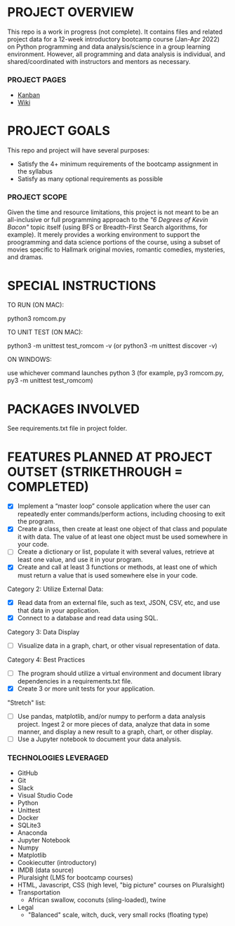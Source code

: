 # PROJECT OVERVIEW
This repo is a work in progress (not complete). It contains files and related project data for a 12-week introductory bootcamp course (Jan-Apr 2022) on Python programming and data analysis/science in a group learning environment. However, all programming and data analysis is individual, and shared/coordinated with instructors and mentors as necessary.

### PROJECT PAGES
- [Kanban](https://github.com/hellums/hallmarkish/projects/1)
- [Wiki](https://github.com/hellums/hallmarkish/wiki)

# PROJECT GOALS
This repo and project will have several purposes:
- Satisfy the 4+ minimum requirements of the bootcamp assignment in the syllabus
- Satisfy as many optional requirements as possible

### PROJECT SCOPE
Given the time and resource limitations, this project is not meant to be an all-inclusive or full programming approach to the _"6 Degrees of Kevin Bacon"_ topic itself (using BFS or Breadth-First Search algorithms, for example). It merely provides a working environment to support the proogramming and data science portions of the course, using a subset of movies specific to Hallmark original movies, romantic comedies, mysteries, and dramas.

# SPECIAL INSTRUCTIONS
TO RUN (ON MAC):

python3 romcom.py

TO UNIT TEST (ON MAC):

python3 -m unittest test_romcom -v
(or python3 -m unittest discover -v)

ON WINDOWS:

use whichever command launches python 3 (for example, py3 romcom.py, py3 -m unittest test_romcom)

# PACKAGES INVOLVED
See requirements.txt file in project folder.

# FEATURES PLANNED AT PROJECT OUTSET (STRIKETHROUGH = COMPLETED)

- [x] Implement a “master loop” console application where the user can repeatedly enter commands/perform actions, including choosing to exit the program.
- [x] Create a class, then create at least one object of that class and populate it with data. The value of at least one object must be used somewhere in your code.
- [ ] Create a dictionary or list, populate it with several values, retrieve at least one value, and use it in your program.
- [x] Create and call at least 3 functions or methods, at least one of which must return a value that is used somewhere else in your code.

Category 2: Utilize External Data:
- [x] Read data from an external file, such as text, JSON, CSV, etc, and use that data in your application.
- [x] Connect to a database and read data using SQL.

Category 3: Data Display
- [ ] Visualize data in a graph, chart, or other visual representation of data.

Category 4: Best Practices
- [ ] The program should utilize a virtual environment and document library dependencies in a requirements.txt file.
- [x] Create 3 or more unit tests for your application.

"Stretch" list:

- [ ] Use pandas, matplotlib, and/or numpy to perform a data analysis project. Ingest 2 or more pieces of data, analyze that data in some manner, and display a new result to a graph, chart, or other display.
- [ ] Use a Jupyter notebook to document your data analysis.

### TECHNOLOGIES LEVERAGED
- GitHub
- Git
- Slack
- Visual Studio Code
- Python
- Unittest
- Docker
- SQLite3 
- Anaconda
- Jupyter Notebook
- Numpy
- Matplotlib 
- Cookiecutter (introductory)
- IMDB (data source)
- Pluralsight (LMS for bootcamp courses)
- HTML, Javascript, CSS (high level, "big picture" courses on Pluralsight)
- Transportation
  - African swallow, coconuts (sling-loaded), twine
- Legal
  - "Balanced" scale, witch, duck, very small rocks (floating type)
